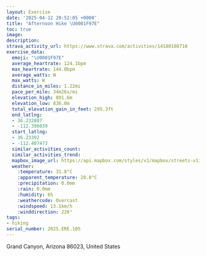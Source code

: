 ```yaml
---
layout: Exercise
date: '2025-04-12 20:52:05 +0000'
title: "Afternoon Hike \U0001F97E"
toc: true
image:
description:
strava_activity_url: https://www.strava.com/activities/14180108710
exercise_data:
  emoji: "\U0001F97E"
  average_heartrate: 124.1bpm
  max_heartrate: 144.0bpm
  average_watts: W
  max_watts: W
  distance_in_miles: 1.22mi
  pace_per_mile: 34m26s/mi
  elevation_high: 891.6m
  elevation_low: 836.0m
  total_elevation_gain_in_feet: 295.3ft
  end_latlng:
  - 36.232807
  - -112.396039
  start_latlng:
  - 36.23392
  - -112.407473
  similar_activities_count:
  similar_activities_trend:
  mapbox_image_url: https://api.mapbox.com/styles/v1/mapbox/streets-v11/static/path-5+787af2-1.0(_id%7CEjuamTQCGs%40%3FILC%3FHLFJCDGN%5DLOLYVIRO%40IFMESECIDM%3FJWf%40SJS%40SDMECCI%40EHM%40a%40J%5BKE_%40BWHq%40%3FICMIIQB%7D%40GWEe%40COKEk%40w%40q%40q%40MY%3FYFk%40Bc%40Mu%40Fi%40No%40LU%40QFKPGTATBFC%5Eq%40DYKk%40KYC%7B%40%40MHWHMHc%40N%5BVQf%40BRDPBHCX%3FJELO%40wAJ_%40LULIN%40TTPHLWDWFMBSBG%3FOBGJa%40HIZDFCDSFEL%3FDCC_%40BMJMVIKWBYDE%40YCOBS),pin-s-s+e5b22e(-112.40806,36.23584),pin-s-f+89ae00(-112.39878000000007,36.23339999999998)/auto/800x800?access_token=pk.eyJ1Ijoiam9zaGJlY2ttYW4iLCJhIjoiY205eWR2aDd1MWZ6djJrbXc4a3M0bWZleiJ9.XiG9OWkNcZk2QzjJbxLB4A
  weather:
    :temperature: 31.8°C
    :apparent_temperature: 28.0°C
    :precipitation: 0.0mm
    :rain: 0.0mm
    :humidity: 6%
    :weathercode: Overcast
    :windspeed: 13.1km/h
    :winddirection: 226°
tags:
- hiking
serial_number: 2025.ERE.105
---
```

Grand Canyon, Arizona 86023, United States
